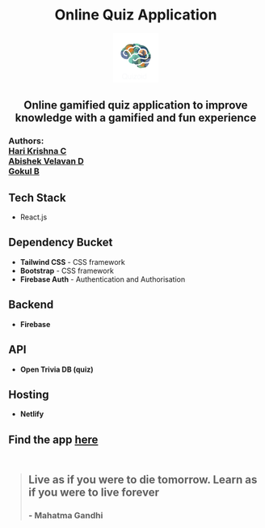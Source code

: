 <h1 align="center">
  Online Quiz Application
</h1>
<p align=center>
<a href="https://quizoid.netlify.app/"><img src="https://raw.githubusercontent.com/abishekvelavan/Online-quiz-application/main/quizoid%20logo%404x-8.png" width="90/" ></a>
</p>
<h2 align=center>Online gamified quiz application to improve knowledge with a gamified and fun experience </h2>
<h3>
  Authors: <br>
   <a href="https://github.com/HariKrishna-28">Hari Krishna C</a><br>
  <a href="https://github.com/abishekvelavan">Abishek Velavan D</a><br>
  <a href="https://github.com/gokul-siva-1322">Gokul B</a><br>
</h3>

## Tech Stack
- React.js <br>

## Dependency Bucket
- <strong>Tailwind CSS</strong> - CSS framework
- <strong>Bootstrap</strong> - CSS framework
- <strong>Firebase Auth</strong> - Authentication and Authorisation <br> 

## Backend
- <strong>Firebase </strong><br>

## API
- <strong>Open Trivia DB (quiz) </strong><br>

## Hosting
- <Strong>Netlify</strong> <br>

## Find the app <a href="https://quizoid.netlify.app/">here</a> <br> <br>


> ## Live as if you were to die tomorrow. Learn as if you were to live forever
> ### - Mahatma Gandhi
